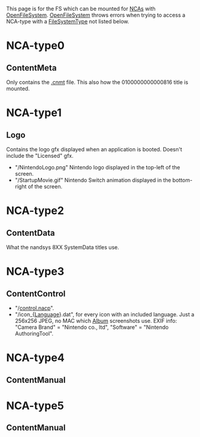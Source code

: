 This page is for the FS which can be mounted for
[NCAs](NCA.md "wikilink") with
[OpenFileSystem](Filesystem%20services#OpenFileSystem.md##OpenFileSystem "wikilink").
[OpenFileSystem](Filesystem%20services#OpenFileSystem.md##OpenFileSystem "wikilink")
throws errors when trying to access a NCA-type with a
[FileSystemType](Filesystem%20services#FileSystemType.md##FileSystemType "wikilink")
not listed below.

# NCA-type0

## ContentMeta

Only contains the [.cnmt](NCA.md "wikilink") file. This also how the
0100000000000816 title is mounted.

# NCA-type1

## Logo

Contains the logo gfx displayed when an application is booted. Doesn't
include the "Licensed" gfx.

  - "/NintendoLogo.png" Nintendo logo displayed in the top-left of the
    screen.
  - "/StartupMovie.gif" Nintendo Switch animation displayed in the
    bottom-right of the screen.

# NCA-type2

## ContentData

What the nandsys 8XX SystemData titles
    use.

# NCA-type3

## ContentControl

  - "/[control.nacp](Control.nacp.md "wikilink")".
  - "/icon\_{[Language](Settings%20services#LanguageCode.md##LanguageCode "wikilink")}.dat",
    for every icon with an included language. Just a 256x256 JPEG, no
    MAC which [Album](Album.md "wikilink") screenshots use. EXIF info:
    "Camera Brand" = "Nintendo co., ltd", "Software" = "Nintendo
    AuthoringTool".

# NCA-type4

## ContentManual

# NCA-type5

## ContentManual
